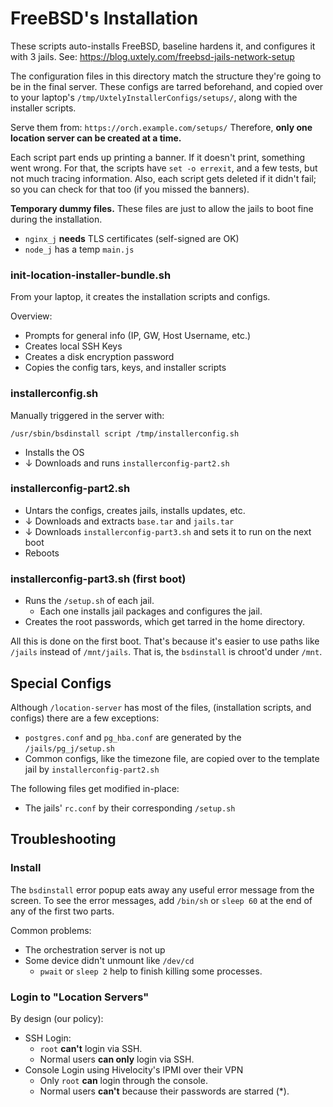 # FreeBSD's Installation

These scripts auto-installs FreeBSD, baseline hardens it, and configures it with 3 jails. See:
https://blog.uxtely.com/freebsd-jails-network-setup

The configuration files in this directory match the structure they're going to be
in the final server. These configs are tarred beforehand, and copied over to your
laptop's `/tmp/UxtelyInstallerConfigs/setups/`, along with the installer scripts.

Serve them from: `https://orch.example.com/setups/`
Therefore, **only one location server can be created at a time.**

Each script part ends up printing a banner. If it doesn't print, something
went wrong. For that, the scripts have `set -o errexit`, and a few tests,
but not much tracing information. Also, each script gets deleted if it
didn't fail; so you can check for that too (if you missed the banners).

**Temporary dummy files.**
These files are just to allow the jails to boot fine during the installation.
- `nginx_j` **needs** TLS certificates (self-signed are OK)
- `node_j` has a temp `main.js`


### init-location-installer-bundle.sh
From your laptop, it creates the installation scripts and configs.

Overview:
- Prompts for general info (IP, GW, Host Username, etc.)
- Creates local SSH Keys
- Creates a disk encryption password
- Copies the config tars, keys, and installer scripts


### installerconfig.sh
Manually triggered in the server with: 
```shell script
/usr/sbin/bsdinstall script /tmp/installerconfig.sh
```
- Installs the OS
- ↓ Downloads and runs `installerconfig-part2.sh`

### installerconfig-part2.sh
- Untars the configs, creates jails, installs updates, etc. 
- ↓ Downloads and extracts `base.tar` and `jails.tar`
- ↓ Downloads `installerconfig-part3.sh` and sets it to run on the next boot
- Reboots

### installerconfig-part3.sh (first boot)
- Runs the `/setup.sh` of each jail. 
    - Each one installs jail packages and configures the jail. 
- Creates the root passwords, which get tarred in the home directory.

All this is done on the first boot. That's because it's easier to use paths like
`/jails` instead of `/mnt/jails`. That is, the `bsdinstall` is chroot'd under `/mnt`.


## Special Configs
Although `/location-server` has most of the files, (installation
scripts, and configs) there are a few exceptions:

- `postgres.conf` and `pg_hba.conf` are generated by the `/jails/pg_j/setup.sh`
- Common configs, like the timezone file, are copied over
to the template jail by `installerconfig-part2.sh`

The following files get modified in-place:
- The jails' `rc.conf` by their corresponding `/setup.sh`


## Troubleshooting

### Install
The `bsdinstall` error popup eats away any useful error message from the screen. To see
the error messages, add `/bin/sh` or `sleep 60` at the end of any of the first two parts.

Common problems:
- The orchestration server is not up
- Some device didn't unmount like `/dev/cd`
  - `pwait` or `sleep 2` help to finish killing some processes. 


### Login to "Location Servers"
By design (our policy):
- SSH Login:
	- `root` **can't** login via SSH.
	- Normal users **can only** login via SSH.
- Console Login using Hivelocity's IPMI over their VPN
	- Only `root` **can** login through the console.
	- Normal users **can't** because their passwords are starred (*).
